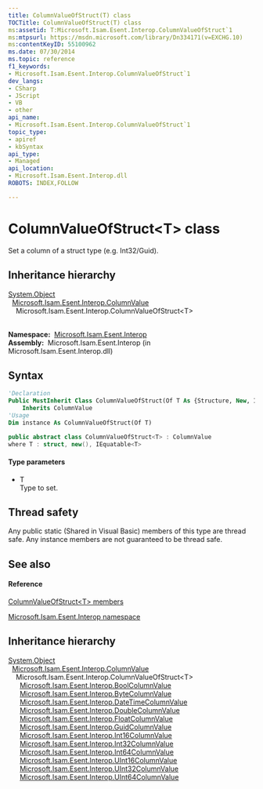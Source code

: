 ```yaml
---
title: ColumnValueOfStruct(T) class
TOCTitle: ColumnValueOfStruct(T) class
ms:assetid: T:Microsoft.Isam.Esent.Interop.ColumnValueOfStruct`1
ms:mtpsurl: https://msdn.microsoft.com/library/Dn334171(v=EXCHG.10)
ms:contentKeyID: 55100962
ms.date: 07/30/2014
ms.topic: reference
f1_keywords:
- Microsoft.Isam.Esent.Interop.ColumnValueOfStruct`1
dev_langs:
- CSharp
- JScript
- VB
- other
api_name: 
- Microsoft.Isam.Esent.Interop.ColumnValueOfStruct`1
topic_type: 
- apiref
- kbSyntax
api_type: 
- Managed
api_location: 
- Microsoft.Isam.Esent.Interop.dll
ROBOTS: INDEX,FOLLOW

---
```


# ColumnValueOfStruct\<T\> class

Set a column of a struct type (e.g. Int32/Guid).

## Inheritance hierarchy

[System.Object](/dotnet/api/system.object)  
  [Microsoft.Isam.Esent.Interop.ColumnValue](dn334206\(v=exchg.10\).md)  
    Microsoft.Isam.Esent.Interop.ColumnValueOfStruct\<T\>  
      

**Namespace:**  [Microsoft.Isam.Esent.Interop](hh596136\(v=exchg.10\).md)  
**Assembly:**  Microsoft.Isam.Esent.Interop (in Microsoft.Isam.Esent.Interop.dll)

## Syntax

``` vb
'Declaration
Public MustInherit Class ColumnValueOfStruct(Of T As {Structure, New, IEquatable(Of T)}) _
    Inherits ColumnValue
'Usage
Dim instance As ColumnValueOfStruct(Of T)
```

``` csharp
public abstract class ColumnValueOfStruct<T> : ColumnValue
where T : struct, new(), IEquatable<T>
```

#### Type parameters

  - T  
    Type to set.

## Thread safety

Any public static (Shared in Visual Basic) members of this type are thread safe. Any instance members are not guaranteed to be thread safe.

## See also

#### Reference

[ColumnValueOfStruct\<T\> members](dn334217\(v=exchg.10\).md)

[Microsoft.Isam.Esent.Interop namespace](hh596136\(v=exchg.10\).md)

## Inheritance hierarchy

[System.Object](/dotnet/api/system.object)  
  [Microsoft.Isam.Esent.Interop.ColumnValue](dn334206\(v=exchg.10\).md)  
    Microsoft.Isam.Esent.Interop.ColumnValueOfStruct\<T\>  
      [Microsoft.Isam.Esent.Interop.BoolColumnValue](dn334148\(v=exchg.10\).md)  
      [Microsoft.Isam.Esent.Interop.ByteColumnValue](dn334109\(v=exchg.10\).md)  
      [Microsoft.Isam.Esent.Interop.DateTimeColumnValue](dn334238\(v=exchg.10\).md)  
      [Microsoft.Isam.Esent.Interop.DoubleColumnValue](dn273972\(v=exchg.10\).md)  
      [Microsoft.Isam.Esent.Interop.FloatColumnValue](dn350880\(v=exchg.10\).md)  
      [Microsoft.Isam.Esent.Interop.GuidColumnValue](dn350902\(v=exchg.10\).md)  
      [Microsoft.Isam.Esent.Interop.Int16ColumnValue](dn351017\(v=exchg.10\).md)  
      [Microsoft.Isam.Esent.Interop.Int32ColumnValue](dn350992\(v=exchg.10\).md)  
      [Microsoft.Isam.Esent.Interop.Int64ColumnValue](dn351016\(v=exchg.10\).md)  
      [Microsoft.Isam.Esent.Interop.UInt16ColumnValue](dn351247\(v=exchg.10\).md)  
      [Microsoft.Isam.Esent.Interop.UInt32ColumnValue](dn351251\(v=exchg.10\).md)  
      [Microsoft.Isam.Esent.Interop.UInt64ColumnValue](dn351190\(v=exchg.10\).md)